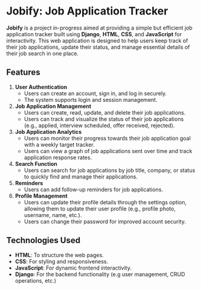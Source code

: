 
# Jobify: Job Application Tracker

**Jobify** is a project in-progress aimed at providing a simple but efficient job application tracker built using **Django**, **HTML**, **CSS**, and **JavaScript** for interactivity. This web application is designed to help users keep track of their job applications, update their status, and manage essential details of their job search in one place.

## Features

<ol>
  <li><strong>User Authentication</strong>
    <ul>
      <li>Users can create an account, sign in, and log in securely.</li>
      <li>The system supports login and session management.</li>
    </ul>
  </li>
  
  <li><strong>Job Application Management</strong>
    <ul>
      <li>Users can create, read, update, and delete their job applications.</li>
      <li>Users can track and visualize the status of their job applications (e.g., applied, interview scheduled, offer received, rejected).</li>
    </ul>
  </li>
  
  <li><strong>Job Application Analytics</strong>
    <ul>
      <li>Users can monitor their progress towards their job application goal with a weekly target tracker.</li>
      <li>Users can view a graph of job applications sent over time and track application response rates.</li>
    </ul>
  </li>
  
  <li><strong>Search Function</strong>
    <ul>
      <li>Users can search for job applications by job title, company, or status to quickly find and manage their applications.</li>
    </ul>
  </li>
  
  <li><strong>Reminders</strong>
    <ul>
      <li>Users can add follow-up reminders for job applications.</li>
    </ul>
  </li>
  
  <li><strong>Profile Management</strong>
    <ul>
      <li>Users can update their profile details through the settings option, allowing them to update their user profile (e.g., profile photo, username, name, etc.).</li>
      <li>Users can change their password for improved account security.</li>
    </ul>
  </li>
</ol>


## Technologies Used

- **HTML**: To structure the web pages.
- **CSS**: For styling and responsiveness.
- **JavaScript**: For dynamic frontend interactivity.
- **Django**: For the backend functionality (e.g user management, CRUD operations, etc.)
